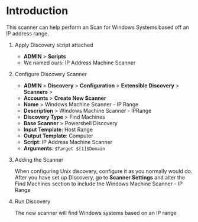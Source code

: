 # Introduction

This scanner can help perform an Scan for Windows Systems based off an IP address range.

1. Apply Discovery script attached

   - **ADMIN** > **Scripts**
   - We named ours: IP Address Machine Scanner

1. Configure Discovery Scanner

    - **ADMIN** > **Discovery** > **Configuration** > **Extensible Discovery** > **Scanners** >
    - **Accounts** > **Create New Scanner**
    - **Name** > Windows Machine Scanner - IP Range
    - **Description** > Windows Machine Scanner - IPRange
    - **Discovery Type** > Find Machines
    - **Base Scanner** > Powershell Discovery
    - **Input Template**: Host Range
    - **Output Template**: Computer
    - **Script**: IP Address Machine Scanner
    - **Arguments**: `$Target $[1]$Domain`

1. Adding the Scanner

    When configuring Unix discovery, configure it as you normally would do. After you have set up Discovery, go to **Scanner Settings** and alter the Find Machines section to include the Windows Machine Scanner - IP Range

1. Run Discovery

    The new scanner will find Windows systems based on an IP range
